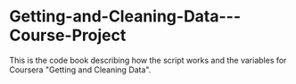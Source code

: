 # Getting-and-Cleaning-Data---Course-Project
This is the code book describing how the script works and the variables for Coursera "Getting and Cleaning Data".




